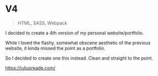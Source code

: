 # V4

> HTML, SASS, Webpack

I decided to create a 4th version of my personal website/portfolio.

While I loved the flashy, somewhat obscene aesthetic of the previous website, it kinda missed the point as a portfolio.

So I decided to create one this instead. Clean and straight to the point.

https://juliusreade.com/

